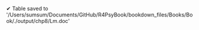 ✔ Table saved to '/Users/sumsum/Documents/GitHub/R4PsyBook/bookdown_files/Books/Book/./output/chp8/Lm.doc'

